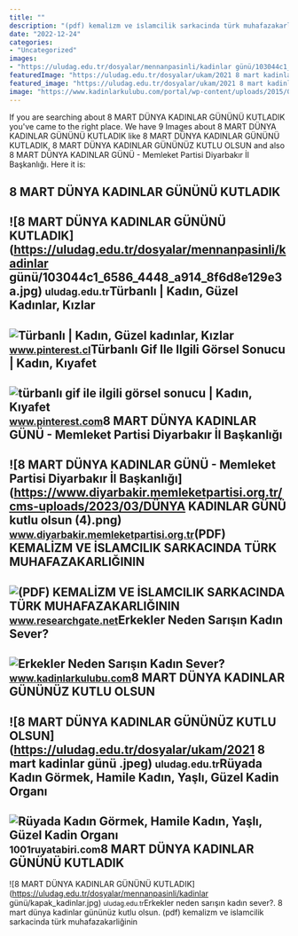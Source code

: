 ```yaml
---
title: ""
description: "(pdf) kemali̇zm ve i̇slamcilik sarkacinda türk muhafazakarliğinin"
date: "2022-12-24"
categories:
- "Uncategorized"
images:
- "https://uludag.edu.tr/dosyalar/mennanpasinli/kadinlar günü/103044c1_6586_4448_a914_8f6d8e129e3a.jpg"
featuredImage: "https://uludag.edu.tr/dosyalar/ukam/2021 8 mart kadinlar günü .jpeg"
featured_image: "https://uludag.edu.tr/dosyalar/ukam/2021 8 mart kadinlar günü .jpeg"
image: "https://www.kadinlarkulubu.com/portal/wp-content/uploads/2015/01/erkekler_sarisin_sever.jpg"
---
```


If you are searching about 8 MART DÜNYA KADINLAR GÜNÜNÜ KUTLADIK you've came to the right place. We have 9 Images about 8 MART DÜNYA KADINLAR GÜNÜNÜ KUTLADIK like 8 MART DÜNYA KADINLAR GÜNÜNÜ KUTLADIK, 8 MART DÜNYA KADINLAR GÜNÜNÜZ KUTLU OLSUN and also 8 MART DÜNYA KADINLAR GÜNÜ - Memleket Partisi Diyarbakır İl Başkanlığı. Here it is:

8 MART DÜNYA KADINLAR GÜNÜNÜ KUTLADIK
-------------------------------------

 ![8 MART DÜNYA KADINLAR GÜNÜNÜ KUTLADIK](https://uludag.edu.tr/dosyalar/mennanpasinli/kadinlar günü/103044c1_6586_4448_a914_8f6d8e129e3a.jpg) <small>uludag.edu.tr</small>Türbanlı | Kadın, Güzel Kadınlar, Kızlar
----------------------------------------

 ![Türbanlı | Kadın, Güzel kadınlar, Kızlar](https://i.pinimg.com/originals/d5/19/68/d51968d5e026d3d6be8b598948daf7f9.jpg) <small>www.pinterest.cl</small>Türbanlı Gif Ile Ilgili Görsel Sonucu | Kadın, Kıyafet
------------------------------------------------------

 ![türbanlı gif ile ilgili görsel sonucu | Kadın, Kıyafet](https://i.pinimg.com/originals/f3/39/44/f3394452d29a47e4c2a6af3348bc065e.jpg) <small>www.pinterest.com</small>8 MART DÜNYA KADINLAR GÜNÜ - Memleket Partisi Diyarbakır İl Başkanlığı
----------------------------------------------------------------------

 ![8 MART DÜNYA KADINLAR GÜNÜ - Memleket Partisi Diyarbakır İl Başkanlığı](https://www.diyarbakir.memleketpartisi.org.tr/cms-uploads/2023/03/DÜNYA KADINLAR GÜNÜ kutlu olsun (4).png) <small>www.diyarbakir.memleketpartisi.org.tr</small>(PDF) KEMALİZM VE İSLAMCILIK SARKACINDA TÜRK MUHAFAZAKARLIĞININ
---------------------------------------------------------------

 ![(PDF) KEMALİZM VE İSLAMCILIK SARKACINDA TÜRK MUHAFAZAKARLIĞININ](https://i1.rgstatic.net/publication/338345867_KEMALIZM_VE_ISLAMCILIK_SARKACINDA_TURK_MUHAFAZAKARLIGININ_KURAMSAL_VE_TOPLUMSAL_DONUSUMU_BASORTULU_KADINLAR_VE_GOSTERISCI_TUKETIM_TARTISMALARI/links/5e0e691192851c8364adc670/largepreview.png) <small>www.researchgate.net</small>Erkekler Neden Sarışın Kadın Sever?
-----------------------------------

 ![Erkekler Neden Sarışın Kadın Sever?](https://www.kadinlarkulubu.com/portal/wp-content/uploads/2015/01/erkekler_sarisin_sever.jpg) <small>www.kadinlarkulubu.com</small>8 MART DÜNYA KADINLAR GÜNÜNÜZ KUTLU OLSUN
-----------------------------------------

 ![8 MART DÜNYA KADINLAR GÜNÜNÜZ KUTLU OLSUN](https://uludag.edu.tr/dosyalar/ukam/2021 8 mart kadinlar günü .jpeg) <small>uludag.edu.tr</small>Rüyada Kadın Görmek, Hamile Kadın, Yaşlı, Güzel Kadin Organı
------------------------------------------------------------

 ![Rüyada Kadın Görmek, Hamile Kadın, Yaşlı, Güzel Kadin Organı](https://1001ruyatabiri.com/wp-content/uploads/2018/06/Ruyada-Guzel-Kadin-Gormek-Ruyada-Dogum-Yapan-Kadin-Gormek-kadin-organi-gormek-1001ruyatabiri.jpg) <small>1001ruyatabiri.com</small>8 MART DÜNYA KADINLAR GÜNÜNÜ KUTLADIK
-------------------------------------

 ![8 MART DÜNYA KADINLAR GÜNÜNÜ KUTLADIK](https://uludag.edu.tr/dosyalar/mennanpasinli/kadinlar günü/kapak_kadinlar.jpg) <small>uludag.edu.tr</small>Erkekler neden sarışın kadın sever?. 8 mart dünya kadinlar gününüz kutlu olsun. (pdf) kemali̇zm ve i̇slamcilik sarkacinda türk muhafazakarliğinin
